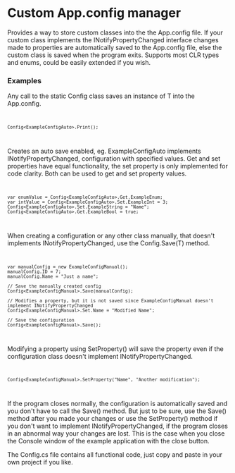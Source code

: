 # Custom App.config manager

Provides a way to store custom classes into the the App.config file.
If your custom class implements the INotifyPropertyChanged interface changes made to properties are automatically saved to the App.config file, else the custom class is saved when the program exits. Supports most CLR types and enums, could be easily extended if you wish.


### Examples

Any call to the static Config<T> class saves an instance of T into the App.config.
<code>
    
    Config<ExampleConfigAuto>.Print();
</code>

Creates an auto save enabled, eg. ExampleConfigAuto implements INotifyPropertyChanged, configuration with specified values. Get and set properties have equal functionality, the set property is only implemented for code clarity. Both can be used to get and set property values.
<code>
  
    var enumValue = Config<ExampleConfigAuto>.Get.ExampleEnum;
    var intValue = Config<ExampleConfigAuto>.Set.ExampleInt = 3;
    Config<ExampleConfigAuto>.Set.ExampleString = "Name";
    Config<ExampleConfigAuto>.Get.ExampleBool = true;
</code>

When creating a configuration or any other class manually, that doesn't implements INotifyPropertyChanged, use the Config<T>.Save(T) method.
<code>
    
    var manualConfig = new ExampleConfigManual();
    manualConfig.ID = 7;
    manualConfig.Name = "Just a name";

    // Save the manually created config
    Config<ExampleConfigManual>.Save(manualConfig);

    // Modifies a property, but it is not saved since ExampleConfigManual doesn't implement INotifyPropertyChanged
    Config<ExampleConfigManual>.Set.Name = "Modified Name";

    // Save the configuration
    Config<ExampleConfigManual>.Save();
</code>

Modifying a property using SetProperty() will save the property even if the configuration class doesn't implement INotifyPropertyChanged.
<code>
    
    Config<ExampleConfigManual>.SetProperty("Name", "Another modification");
</code>

If the program closes normally, the configuration is automatically saved and you don't have to call the Save() method. But just to be sure, use the Save() method after you made your changes or use the SetProperty() method if you don't want to implement INotifyPropertyChanged, if the program closes in an abnormal way your changes are lost. This is the case when you close the Console window of the example application with the close button.

The Config.cs file contains all functional code, just copy and paste in your own project if you like.
